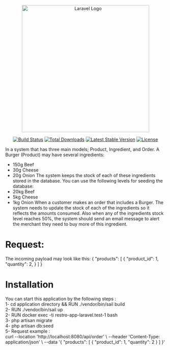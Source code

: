 <p align="center"><a href="https://laravel.com" target="_blank"><img src="https://raw.githubusercontent.com/laravel/art/master/logo-lockup/5%20SVG/2%20CMYK/1%20Full%20Color/laravel-logolockup-cmyk-red.svg" width="400" alt="Laravel Logo"></a></p>

<p align="center">
<a href="https://github.com/laravel/framework/actions"><img src="https://github.com/laravel/framework/workflows/tests/badge.svg" alt="Build Status"></a>
<a href="https://packagist.org/packages/laravel/framework"><img src="https://img.shields.io/packagist/dt/laravel/framework" alt="Total Downloads"></a>
<a href="https://packagist.org/packages/laravel/framework"><img src="https://img.shields.io/packagist/v/laravel/framework" alt="Latest Stable Version"></a>
<a href="https://packagist.org/packages/laravel/framework"><img src="https://img.shields.io/packagist/l/laravel/framework" alt="License"></a>
</p>

In a system that has three main models; Product, Ingredient, and Order.
A Burger (Product) may have several ingredients:
- 150g Beef
- 30g Cheese
- 20g Onion
The system keeps the stock of each of these ingredients stored in the database. You
can use the following levels for seeding the database:
- 20kg Beef
- 5kg Cheese
- 1kg Onion
When a customer makes an order that includes a Burger. The system needs to update the
stock of each of the ingredients so it reflects the amounts consumed.
Also when any of the ingredients stock level reaches 50%, the system should send an
email message to alert the merchant they need to buy more of this ingredient.


# Request:
    
The incoming payload may look like this:
{
    "products": 
        [
            {
            "product_id": 1,
            "quantity": 2,
            }
        ]
}


# Installation

<p>
You can start this application by the following steps :</br>
1- cd application directory  && RUN ./vendor/bin/sail build </br>
2- RUN ./vendor/bin/sail up  </br>
2- RUN docker exec -ti restro-app-laravel.test-1 bash </br>
3- php artisan migrate </br>
4- php artisan db:seed </br>
5- Request example :  </br>
curl --location 'http://localhost:8080/api/order' \
--header 'Content-Type: application/json' \
--data '{
    "products": 
        [
            {
            "product_id": 1,
            "quantity": 2
            }
        ]
}'
</p>
